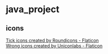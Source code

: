 # java_project

## icons
<a href="https://www.flaticon.com/free-icons/tick" title="tick icons">Tick icons created by Roundicons - Flaticon</a>
<br>
<a href="https://www.flaticon.com/free-icons/wrong" title="wrong icons">Wrong icons created by Uniconlabs - Flaticon</a>
